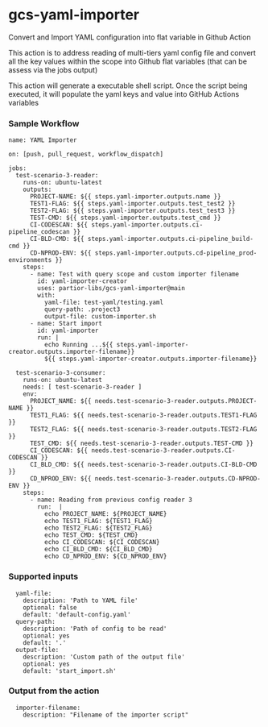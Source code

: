 # gcs-yaml-importer
Convert and Import YAML configuration into flat variable in Github Action 

This action is to address reading of multi-tiers yaml config file and convert all the key values within the scope into Github flat variables (that can be assess via the jobs output)

This action will generate a executable shell script. Once the script being executed, it will populate the yaml keys and value into GitHub Actions variables

### Sample Workflow
```
name: YAML Importer

on: [push, pull_request, workflow_dispatch]

jobs:
  test-scenario-3-reader:
    runs-on: ubuntu-latest
    outputs:
      PROJECT-NAME: ${{ steps.yaml-importer.outputs.name }}
      TEST1-FLAG: ${{ steps.yaml-importer.outputs.test_test2 }}
      TEST2-FLAG: ${{ steps.yaml-importer.outputs.test_test3 }}
      TEST-CMD: ${{ steps.yaml-importer.outputs.test_cmd }}
      CI-CODESCAN: ${{ steps.yaml-importer.outputs.ci-pipeline_codescan }}
      CI-BLD-CMD: ${{ steps.yaml-importer.outputs.ci-pipeline_build-cmd }}
      CD-NPROD-ENV: ${{ steps.yaml-importer.outputs.cd-pipeline_prod-environments }}
    steps:
      - name: Test with query scope and custom importer filename
        id: yaml-importer-creator
        uses: partior-libs/gcs-yaml-importer@main
        with:
          yaml-file: test-yaml/testing.yaml
          query-path: .project3
          output-file: custom-importer.sh
      - name: Start import
        id: yaml-importer
        run: |
          echo Running ...${{ steps.yaml-importer-creator.outputs.importer-filename}}
          ${{ steps.yaml-importer-creator.outputs.importer-filename}}

  test-scenario-3-consumer:
    runs-on: ubuntu-latest
    needs: [ test-scenario-3-reader ]
    env: 
      PROJECT_NAME: ${{ needs.test-scenario-3-reader.outputs.PROJECT-NAME }}
      TEST1_FLAG: ${{ needs.test-scenario-3-reader.outputs.TEST1-FLAG }}
      TEST2_FLAG: ${{ needs.test-scenario-3-reader.outputs.TEST2-FLAG }}
      TEST_CMD: ${{ needs.test-scenario-3-reader.outputs.TEST-CMD }}
      CI_CODESCAN: ${{ needs.test-scenario-3-reader.outputs.CI-CODESCAN }}
      CI_BLD_CMD: ${{ needs.test-scenario-3-reader.outputs.CI-BLD-CMD }}
      CD_NPROD_ENV: ${{ needs.test-scenario-3-reader.outputs.CD-NPROD-ENV }}
    steps:
      - name: Reading from previous config reader 3
        run:  |
          echo PROJECT_NAME: ${PROJECT_NAME}
          echo TEST1_FLAG: ${TEST1_FLAG}
          echo TEST2_FLAG: ${TEST2_FLAG}
          echo TEST_CMD: ${TEST_CMD}
          echo CI_CODESCAN: ${CI_CODESCAN}
          echo CI_BLD_CMD: ${CI_BLD_CMD}
          echo CD_NPROD_ENV: ${CD_NPROD_ENV}
```

### Supported inputs
```
  yaml-file:  
    description: 'Path to YAML file'
    optional: false
    default: 'default-config.yaml'
  query-path:  
    description: 'Path of config to be read'
    optional: yes
    default: '.'
  output-file:  
    description: 'Custom path of the output file'
    optional: yes
    default: 'start_import.sh'
```

### Output from the action
```
  importer-filename:
    description: "Filename of the importer script"
```